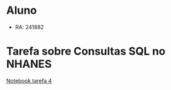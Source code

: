 # Aluno
* RA: 241882

# Tarefa sobre Consultas SQL no NHANES
[Notebook tarefa 4](notebook/lab04-sql-advanced.ipynb)
